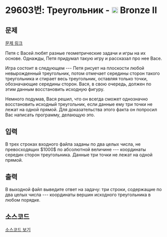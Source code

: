 # 29603번: Треугольник - <img src="https://static.solved.ac/tier_small/4.svg" style="height:20px" /> Bronze II

<!-- performance -->

<!-- 문제 제출 후 깃허브에 푸시를 했을 때 제출한 코드의 성능이 입력될 공간입니다.-->

<!-- end -->

## 문제

[문제 링크](https://boj.kr/29603)


<p>Петя с Васей любят разные геометрические задачи и игры на их основе. Однажды, Петя придумал такую игру и рассказал про нее Васе.</p>

<p>Игра состоит в следующем --- Петя рисует на плоскости любой невырожденный треугольник, потом отмечает середины сторон такого треугольника и стирает весь треугольник, оставляя только точки, обозначающие середины сторон. Вася, в свою очередь, должен по этим данным восстановить исходную фигуру.</p>

<p>Немного подумав, Вася решил, что он всегда сможет однозначно восстановить исходный треугольник, если данные ему три точки не лежат на одной прямой. Для доказательства этого факта он попросил Вас написать программу, делающую это.</p>



## 입력


<p>В трех строках входного файла заданы по два целых числа, не превосходящих $1000$ по абсолютной величине --- координаты середин сторон треугольника. Данные три точки не лежат на одной прямой.</p>



## 출력


<p>В выходной файл выведите ответ на задачу: три строки, содержащие по два целых числа --- координаты вершин исходного треугольника в любом порядке.</p>



## 소스코드

[소스코드 보기](Треугольник.py)